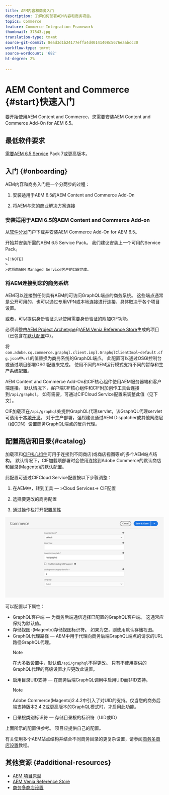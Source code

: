 ```yaml
---
title: AEM内容和商务入门
description: 了解如何部署AEM内容和商务项目。
topics: Commerce
feature: Commerce Integration Framework
thumbnail: 37843.jpg
translation-type: tm+mt
source-git-commit: 8ead3d1b24177effa4d40141408c5676eaabcc30
workflow-type: tm+mt
source-wordcount: '682'
ht-degree: 2%

---
```


# AEM Content and Commerce {#start}快速入门

要开始使用AEM Content and Commerce，您需要安装AEM Content and Commerce Add-On for AEM 6.5。

## 最低软件要求

[需要AEM 6.5 Service](https://experience.adobe.com/#/downloads/content/software-distribution/en/aem.html)  Pack 7或更高版本。

## 入门 {#onboarding}

AEM内容和商务入门是一个分两步的过程：

1. 安装适用于AEM 6.5的AEM Content and Commerce Add-On

2. 将AEM与您的商业解决方案连接

### 安装适用于AEM 6.5的AEM Content and Commerce Add-on

从[软件分发](https://experience.adobe.com/#/downloads/content/software-distribution/en/aem.html)门户下载并安装AEM Commerce Add-On for AEM 6.5。

开始并安装所需的AEM 6.5 Service Pack。 我们建议安装上一个可用的Service Pack。

    >[!NOTE]
    >
    >这将由AEM Managed Service客户的CSE完成。

### 将AEM连接到您的商务系统

AEM可以连接到任何具有AEM的可访问GraphQL端点的商务系统。 这些端点通常是公开可用的，也可以通过专用VPN或本地连接进行连接，具体取决于各个项目设置。

或者，可以提供身份验证头以使用需要身份验证的附加CIF功能。

必须调整由[AEM Project Archetype](https://github.com/adobe/aem-project-archetype)和[AEM Venia Reference Store](https://github.com/adobe/aem-cif-guides-venia)生成的项目（已包含在[默认配置](https://github.com/adobe/aem-cif-guides-venia/blob/main/ui.config/src/main/content/jcr_root/apps/venia/osgiconfig/config/com.adobe.cq.commerce.graphql.client.impl.GraphqlClientImpl~default.cfg.json)中）。

将`com.adobe.cq.commerce.graphql.client.impl.GraphqlClientImpl~default.cfg.json`中`url`的值替换为商务系统的GraphQL端点。 此配置可以通过OSGI控制台或通过项目部署OSGI配置来完成。 使用不同的AEM运行模式支持不同的暂存和生产系统配置。

AEM Content and Commerce Add-On和CIF核心组件使用AEM服务器端和客户端连接。 默认情况下，客户端CIF核心组件和CIF附加创作工具会连接到`/api/graphql`。 如有需要，可通过CIFCloud Service配置来调整此值（见下文）。

CIF加载项在`/api/graphql`处提供GraphQL代理servlet，该GraphQL代理servlet可选用于[本地开发](develop.md)。 对于生产部署，强烈建议通过AEM Dispatcher或其他网络层（如CDN）设置商务GraphQL端点的反向代理。

## 配置商店和目录{#catalog}

加载项和[CIF核心组件](https://github.com/adobe/aem-core-cif-components)可用于连接到不同商店(或商店视图等)的多个AEM站点结构。 默认情况下，CIF加载项部署时会使用连接到Adobe Commerce的默认商店和目录(Magento)的默认配置。

此配置可通过CIFCloud Service配置按以下步骤调整：

1. 在AEM中，转到工具 — >Cloud Services-> CIF配置

2. 选择要更改的商务配置

3. 通过操作栏打开配置属性

![CIFCloud Services配置](/help/commerce/cif/assets/cif-cloud-service-config.png)

可以配置以下属性：

- GraphQL客户端 — 为商务后端通信选择已配置的GraphQL客户端。 这通常应保持为默认值。
- 存储视图-(Magento)存储视图标识符。 如果为空，则使用默认存储视图。
- GraphQL代理路径 — AEM中用于代理向商务后端GraphQL端点的请求的URL路径GraphQL代理。
   >[!NOTE]
   >
   > 在大多数设置中，默认值`/api/graphql`不得更改。 只有不使用提供的GraphQL代理的高级设置才应更改此设置。
- 启用目录UID支持 — 在商务后端GraphQL调用中启用UID而非ID支持。
   >[!NOTE]
   >
   > Adobe Commerce(Magento)2.4.2中引入了对UID的支持。仅当您的商务后端支持版本2.4.2或更高版本的GraphQL模式时，才启用此功能。
- 目录根类别标识符 — 存储目录根的标识符（UID或ID）

上面所示的配置供参考。 项目应提供自己的配置。

有关使用多个AEM站点结构并结合不同商务目录的更复杂设置，请参阅[商务多商店设置](configuring/multi-store-setup.md)教程。

## 其他资源 {#additional-resources}

- [AEM 项目原型](https://github.com/adobe/aem-project-archetype)
- [AEM Venia Reference Store](https://github.com/adobe/aem-cif-guides-venia)
- [商务多商店设置](configuring/multi-store-setup.md)
